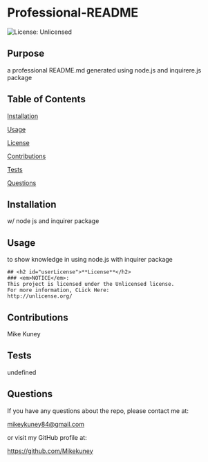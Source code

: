 # **Professional-README**

![License: Unlicensed](https://img.shields.io/badge/License-Unlicensed-blue.svg)

## **Purpose**
a professional README.md generated using node.js and inquirere.js package

## **Table of Contents**
<a href="#installation">Installation</a> 

<a href="#usage">Usage</a> 

<a href="userLicense">License</a> 

<a href="#contributions">Contributions</a> 

<a href="#tests">Tests</a> 

<a href="questions">Questions</a> 


## <h2 id="installation">**Installation**</h2>
w/ node js and inquirer package

## <h2 id="usage">**Usage**</h2>
to show knowledge in using node.js with inquirer package


    ## <h2 id="userLicense">**License**</h2>
    ### <em>NOTICE</em>:
    This project is licensed under the Unlicensed license.
    For more information, CLick Here:
    http://unlicense.org/
    

## <h2 id="contributions">**Contributions**</h2>
Mike Kuney

## <h2 id="tests">**Tests**</h2>
undefined

## <h2 id="questions">**Questions**</h2>
If you have any questions about the repo, please contact me at: 

mikeykuney84@gmail.com 

or visit my GitHub profile at: 

https://github.com/Mikekuney
